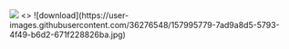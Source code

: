 
<img src="https://img.shields.io/badge/Medium-12100E?style=for-the-badge&logo=medium&logoColor=white" />
<>
![download](https://user-images.githubusercontent.com/36276548/157995779-7ad9a8d5-5793-4f49-b6d2-671f228826ba.jpg)</>
